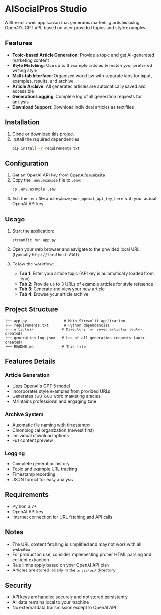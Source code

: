 # AISocialPros Studio

A Streamlit web application that generates marketing articles using OpenAI's GPT API, based on user-provided topics and style examples.

## Features

- **Topic-based Article Generation**: Provide a topic and get AI-generated marketing content
- **Style Matching**: Use up to 3 example articles to match your preferred writing style
- **Multi-tab Interface**: Organized workflow with separate tabs for input, examples, results, and archive
- **Article Archive**: All generated articles are automatically saved and accessible
- **Generation Logging**: Complete log of all generation requests for analysis
- **Download Support**: Download individual articles as text files

## Installation

1. Clone or download this project
2. Install the required dependencies:
   ```bash
   pip install -r requirements.txt
   ```

## Configuration

1. Get an OpenAI API key from [OpenAI's website](https://platform.openai.com/api-keys)
2. Copy the `.env.example` file to `.env`:
   ```bash
   cp .env.example .env
   ```
3. Edit the `.env` file and replace `your_openai_api_key_here` with your actual OpenAI API key

## Usage

1. Start the application:
   ```bash
   streamlit run app.py
   ```

2. Open your web browser and navigate to the provided local URL (typically `http://localhost:8501`)

3. Follow the workflow:
   - **Tab 1**: Enter your article topic (API key is automatically loaded from .env)
   - **Tab 2**: Provide up to 3 URLs of example articles for style reference
   - **Tab 3**: Generate and view your new article
   - **Tab 4**: Browse your article archive

## Project Structure

```
├── app.py                 # Main Streamlit application
├── requirements.txt       # Python dependencies
├── articles/             # Directory for saved articles (auto-created)
├── generation_log.json   # Log of all generation requests (auto-created)
└── README.md             # This file
```

## Features Details

### Article Generation
- Uses OpenAI's GPT-5 model
- Incorporates style examples from provided URLs
- Generates 500-800 word marketing articles
- Maintains professional and engaging tone

### Archive System
- Automatic file naming with timestamps
- Chronological organization (newest first)
- Individual download options
- Full content preview

### Logging
- Complete generation history
- Topic and example URL tracking
- Timestamp recording
- JSON format for easy analysis

## Requirements

- Python 3.7+
- OpenAI API key
- Internet connection for URL fetching and API calls

## Notes

- The URL content fetching is simplified and may not work with all websites
- For production use, consider implementing proper HTML parsing and content extraction
- Rate limits apply based on your OpenAI API plan
- Articles are stored locally in the `articles/` directory

## Security

- API keys are handled securely and not stored persistently
- All data remains local to your machine
- No external data transmission except to OpenAI API
